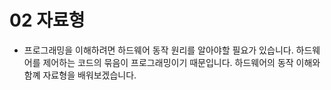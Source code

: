 # 02 자료형 
- 프로그래밍을 이해하려면 하드웨어 동작 원리를 알아야할 필요가 있습니다. 하드웨어를 제어하는 코드의 묶음이 프로그래밍이기 때문입니다. 하드웨어의 동작 이해와 함꼐 자료형을 배워보겠습니다. 